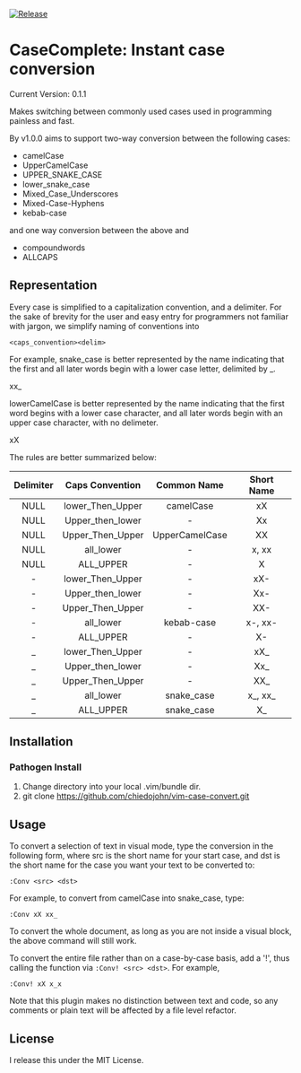 [![Release](0.1.0)]()

CaseComplete: Instant case conversion
=====================================

Current Version: 0.1.1

Makes switching between commonly used cases used in programming painless and
fast.

By v1.0.0 aims to support two-way conversion between the following cases:
* camelCase
* UpperCamelCase
* UPPER\_SNAKE\_CASE
* lower\_snake\_case
* Mixed\_Case\_Underscores
* Mixed-Case-Hyphens
* kebab-case

and one way conversion between the above and
* compoundwords
* ALLCAPS

Representation
--------------

Every case is simplified to a capitalization convention, and a delimiter. For
the sake of brevity for the user and easy entry for programmers not familiar
with jargon, we simplify naming of conventions into

`<caps_convention><delim>`

For example, snake\_case is better represented by the name indicating that the
first and all later words begin with a lower case letter, delimited by \_.

xx\_

lowerCamelCase is better represented by the name indicating that the first word
begins with a lower case character, and all later words begin with an upper
case character, with no delimeter.

xX

The rules are better summarized below:

| Delimiter | Caps Convention     | Common Name    | Short Name |
|:---------:|:-------------------:|:--------------:|:----------:|
| NULL      | lower\_Then\_Upper  | camelCase      | xX         |
| NULL      | Upper\_then\_lower  | -              | Xx         |
| NULL      | Upper\_Then\_Upper  | UpperCamelCase | XX         |
| NULL      | all\_lower          | -              | x, xx      |
| NULL      | ALL\_UPPER          | -              | X          |
| -         | lower\_Then\_Upper  | -              | xX-        |
| -         | Upper\_then\_lower  | -              | Xx-        |
| -         | Upper\_Then\_Upper  | -              | XX-        |
| -         | all\_lower          | kebab-case     | x-, xx-    |
| -         | ALL\_UPPER          | -              | X-         |
| _         | lower\_Then\_Upper  | -              | xX\_       |
| _         | Upper\_then\_lower  | -              | Xx\_       |
| _         | Upper\_Then\_Upper  | -              | XX\_       |
| _         | all\_lower          | snake\_case    | x\_, xx\_  |
| _         | ALL\_UPPER          | snake\_case    | X\_        |

Installation
------------
### Pathogen Install
1. Change directory into your local .vim/bundle dir.
2. git clone https://github.com/chiedojohn/vim-case-convert.git

Usage
-----
To convert a selection of text in visual mode, type the conversion in the
following form, where src is the short name for your start case, and dst is the
short name for the case you want your text to be converted to:

```
:Conv <src> <dst>
```

For example, to convert from camelCase into snake\_case, type:

```
:Conv xX xx_
```

To convert the whole document, as long as you are not inside a visual
block, the above command will still work.

To convert the entire file rather than on a case-by-case basis, add a '!', thus
calling the function via `:Conv! <src> <dst>`. For example,

```
:Conv! xX x_x
```

Note that this plugin makes no distinction between text and code, so any
comments or plain text will be affected by a file level refactor.

License
-------
I release this under the MIT License.
